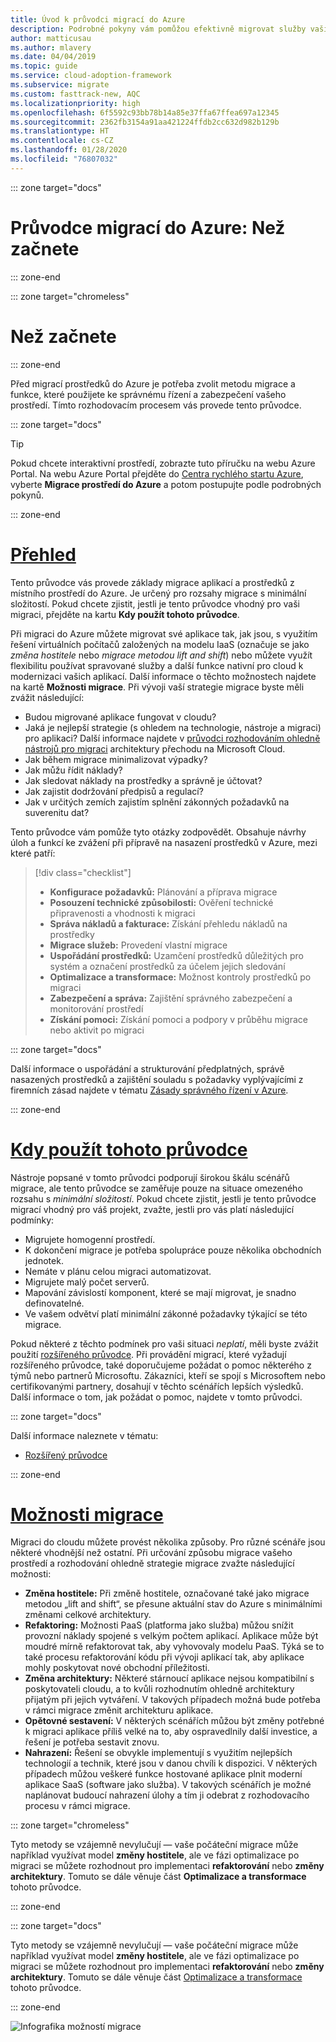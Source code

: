 ```yaml
---
title: Úvod k průvodci migrací do Azure
description: Podrobné pokyny vám pomůžou efektivně migrovat služby vaší organizace do Azure.
author: matticusau
ms.author: mlavery
ms.date: 04/04/2019
ms.topic: guide
ms.service: cloud-adoption-framework
ms.subservice: migrate
ms.custom: fasttrack-new, AQC
ms.localizationpriority: high
ms.openlocfilehash: 6f5592c93bb78b14a85e37ffa67ffea697a12345
ms.sourcegitcommit: 2362fb3154a91aa421224ffdb2cc632d982b129b
ms.translationtype: HT
ms.contentlocale: cs-CZ
ms.lasthandoff: 01/28/2020
ms.locfileid: "76807032"
---
```

::: zone target="docs"

# <a name="azure-migration-guide-before-you-start"></a>Průvodce migrací do Azure: Než začnete

::: zone-end

::: zone target="chromeless"

# <a name="before-you-start"></a>Než začnete

::: zone-end

Před migrací prostředků do Azure je potřeba zvolit metodu migrace a funkce, které použijete ke správnému řízení a zabezpečení vašeho prostředí. Tímto rozhodovacím procesem vás provede tento průvodce.

::: zone target="docs"

> [!TIP]
> Pokud chcete interaktivní prostředí, zobrazte tuto příručku na webu Azure Portal. Na webu Azure Portal přejděte do [Centra rychlého startu Azure](https://portal.azure.com/?feature.quickstart=true#blade/Microsoft_Azure_Resources/QuickstartCenterBlade), vyberte **Migrace prostředí do Azure** a potom postupujte podle podrobných pokynů.

::: zone-end

# <a name="overviewtaboverview"></a>[Přehled](#tab/Overview)

Tento průvodce vás provede základy migrace aplikací a prostředků z místního prostředí do Azure. Je určený pro rozsahy migrace s minimální složitostí. Pokud chcete zjistit, jestli je tento průvodce vhodný pro vaši migraci, přejděte na kartu **Kdy použít tohoto průvodce**.

Při migraci do Azure můžete migrovat své aplikace tak, jak jsou, s využitím řešení virtuálních počítačů založených na modelu IaaS (označuje se jako _změna hostitele_ nebo _migrace metodou lift and shift_) nebo můžete využít flexibilitu používat spravované služby a další funkce nativní pro cloud k modernizaci vašich aplikací. Další informace o těchto možnostech najdete na kartě **Možnosti migrace**. Při vývoji vaší strategie migrace byste měli zvážit následující:

- Budou migrované aplikace fungovat v cloudu?
- Jaká je nejlepší strategie (s ohledem na technologie, nástroje a migraci) pro aplikaci? Další informace najdete v [průvodci rozhodováním ohledně nástrojů pro migraci](../../decision-guides/migrate-decision-guide/index.md) architektury přechodu na Microsoft Cloud.
- Jak během migrace minimalizovat výpadky?
- Jak můžu řídit náklady?
- Jak sledovat náklady na prostředky a správně je účtovat?
- Jak zajistit dodržování předpisů a regulací?
- Jak v určitých zemích zajistím splnění zákonných požadavků na suverenitu dat?

Tento průvodce vám pomůže tyto otázky zodpovědět. Obsahuje návrhy úloh a funkcí ke zvážení při přípravě na nasazení prostředků v Azure, mezi které patří:

> [!div class="checklist"]
>
> - **Konfigurace požadavků:** Plánování a příprava migrace
> - **Posouzení technické způsobilosti:** Ověření technické připravenosti a vhodnosti k migraci
> - **Správa nákladů a fakturace:** Získání přehledu nákladů na prostředky
> - **Migrace služeb:** Provedení vlastní migrace
> - **Uspořádání prostředků:** Uzamčení prostředků důležitých pro systém a označení prostředků za účelem jejich sledování
> - **Optimalizace a transformace:** Možnost kontroly prostředků po migraci
> - **Zabezpečení a správa:** Zajištění správného zabezpečení a monitorování prostředí
> - **Získání pomoci:** Získání pomoci a podpory v průběhu migrace nebo aktivit po migraci

::: zone target="docs"

Další informace o uspořádání a strukturování předplatných, správě nasazených prostředků a zajištění souladu s požadavky vyplývajícími z firemních zásad najdete v tématu [Zásady správného řízení v Azure](https://docs.microsoft.com/azure/security/governance-in-azure).

::: zone-end

# <a name="when-to-use-this-guidetabwhentousethisguide"></a>[Kdy použít tohoto průvodce](#tab/WhenToUseThisGuide)

Nástroje popsané v tomto průvodci podporují širokou škálu scénářů migrace, ale tento průvodce se zaměřuje pouze na situace omezeného rozsahu s _minimální složitostí_. Pokud chcete zjistit, jestli je tento průvodce migrací vhodný pro váš projekt, zvažte, jestli pro vás platí následující podmínky:

- Migrujete homogenní prostředí.
- K dokončení migrace je potřeba spolupráce pouze několika obchodních jednotek.
- Nemáte v plánu celou migraci automatizovat.
- Migrujete malý počet serverů.
- Mapování závislostí komponent, které se mají migrovat, je snadno definovatelné.
- Ve vašem odvětví platí minimální zákonné požadavky týkající se této migrace.

Pokud některé z těchto podmínek pro vaši situaci _neplatí_, měli byste zvážit použití [rozšířeného průvodce](../expanded-scope/index.md). Při provádění migrací, které vyžadují rozšířeného průvodce, také doporučujeme požádat o pomoc některého z týmů nebo partnerů Microsoftu. Zákazníci, kteří se spojí s Microsoftem nebo certifikovanými partnery, dosahují v těchto scénářích lepších výsledků. Další informace o tom, jak požádat o pomoc, najdete v tomto průvodci.

<!-- markdownlint-enable MD033 -->

::: zone target="docs"

Další informace naleznete v tématu:

- [Rozšířený průvodce](../expanded-scope/index.md)

::: zone-end

# <a name="migration-optionstabmigrationoptions"></a>[Možnosti migrace](#tab/MigrationOptions)

Migraci do cloudu můžete provést několika způsoby. Pro různé scénáře jsou některé vhodnější než ostatní. Při určování způsobu migrace vašeho prostředí a rozhodování ohledně strategie migrace zvažte následující možnosti:

- **Změna hostitele:** Při změně hostitele, označované také jako migrace metodou „lift and shift“, se přesune aktuální stav do Azure s minimálními změnami celkové architektury.
- **Refaktoring:** Možnosti PaaS (platforma jako služba) můžou snížit provozní náklady spojené s velkým počtem aplikací. Aplikace může být moudré mírně refaktorovat tak, aby vyhovovaly modelu PaaS. Týká se to také procesu refaktorování kódu při vývoji aplikací tak, aby aplikace mohly poskytovat nové obchodní příležitosti.
- **Změna architektury:** Některé stárnoucí aplikace nejsou kompatibilní s poskytovateli cloudu, a to kvůli rozhodnutím ohledně architektury přijatým při jejich vytváření. V takových případech možná bude potřeba v rámci migrace změnit architekturu aplikace.
- **Opětovné sestavení:** V některých scénářích můžou být změny potřebné k migraci aplikace příliš velké na to, aby ospravedlnily další investice, a řešení je potřeba sestavit znovu.
- **Nahrazení:** Řešení se obvykle implementují s využitím nejlepších technologií a technik, které jsou v danou chvíli k dispozici. V některých případech můžou veškeré funkce hostované aplikace plnit moderní aplikace SaaS (software jako služba). V takových scénářích je možné naplánovat budoucí nahrazení úlohy a tím ji odebrat z rozhodovacího procesu v rámci migrace.

::: zone target="chromeless"

Tyto metody se vzájemně nevylučují &mdash; vaše počáteční migrace může například využívat model **změny hostitele**, ale ve fázi optimalizace po migraci se můžete rozhodnout pro implementaci **refaktorování** nebo **změny architektury**. Tomuto se dále věnuje část **Optimalizace a transformace** tohoto průvodce.

::: zone-end

::: zone target="docs"

Tyto metody se vzájemně nevylučují &mdash; vaše počáteční migrace může například využívat model **změny hostitele**, ale ve fázi optimalizace po migraci se můžete rozhodnout pro implementaci **refaktorování** nebo **změny architektury**. Tomuto se dále věnuje část [Optimalizace a transformace](./optimize-and-transform.md) tohoto průvodce.

::: zone-end

![Infografika možností migrace](../../_images/migrate/migration-options.png)
